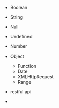 - Boolean
- String
- Null
- Undefined
- Number

- Object
	- Function
	- Date
	- XMLHttpRequest
	- Range

- restful api
- 